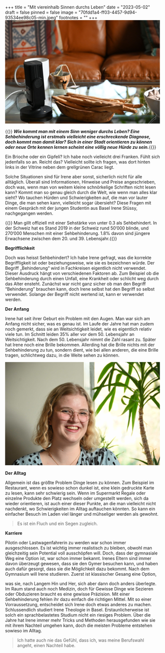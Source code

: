 +++
title = "Mit viereinhalb Sinnen durchs Leben"
date = "2023-05-02"
draft = false
pinned = false
image = "70fdd1a4-ff03-4457-9d94-93534ee98c05-min.jpeg"
footnotes = ""
+++
![Interview Ort](507ab3ec-2e24-48fb-91c7-ce4615d8decf-5.jpeg)

{{<lead>}} ***Wie kommt man mit einem Sinn weniger durchs Leben? Eine Sehbehinderung ist erstmals vielleicht eine erschreckende Diagnose, doch kommt man damit klar? Sich in einer Stadt orientieren zu können oder neue Orte kennen lernen scheint eine völlig neue Hürde zu sein.***{{</lead>}}  

Ein Brioche oder ein Gipfeli? Ich habe noch vielleicht drei Franken. Fühlt sich jedenfalls so an. Reicht das? Vielleicht sollte ich fragen, was dort hinten links in der Vitrine neben dem grellgrünen Carac liegt.

Solche Situationen sind für Irene aber sonst, sicherlich nicht für alle alltäglich. Überall sind Informationen, Hinweise und Preise angeschrieben, doch was, wenn man von weitem kleine schnörkelige Schriften nicht lesen kann? Kommt man so genau gleich durch die Welt, wie wenn man alles klar sieht? Wo tauchen Hürden und Schwierigkeiten auf, die man vor lauter Dinge, die man sehen kann, vielleicht sogar übersieht? Diese Fragen mit einem Gespräch mit der jungen Studentin aus Basel Irene Stüssy, nachgegangen werden.

{{<box>}} Man gillt offiziell mit einer Sehstärke von unter 0.3 als Sehbehindert. In der Schweiz hat es Stand 2019 in der Schweiz rund 50‘000 blinde, und 270‘000 Menschen mit einer Sehbehinderung. 1.8% davon sind jüngere Erwachsene zwischen dem 20. und 39. Lebensjahr.{{</box>}}

**Begrifflichkeit**

Doch was heisst Sehbehindert? Ich habe Irene gefragt, was die korrekte Begriffligkeit ist oder beziehungsweise, wie sie es bezeichnen würde. Der Begriff „Behinderung“ wird  in Fachkreisen eigentlich nicht verwendet. Dieser Ausdruck hängt von verschiedenen Faktoren ab. Zum Beispiel ob die Sehbehinderung durch einen Unfall, eine Krankheit oder schlicht weg durch das Alter ensteht. Zunächst war nicht ganz sicher ob man den Begriff “Behinderung” brauchen kann, doch Irene selbst hat den Begriff so selbst verwendet. Solange der Begriff nicht wertend ist, kann er verwendet werden.

**Der Anfang**

Irene hat seit ihrer Geburt ein Problem mit den Augen. Man war sich am Anfang nicht sicher, was es genau ist. Im Laufe der Jahre hat man zudem noch gemerkt, dass sie an Weitsichtigkeit leidet, wie es eigentlich relativ viele tun. Im Schnitt leiden 35% aller vor dem 50. Lebensjahr an Weitsichtigkeit. Nach dem 50. Lebensjahr nimmt die Zahl rasant zu. Später hat Irene noch eine Brille bekommen. Allerding hat die Brille nichts mit der Sehbehinderung zu tun, sondern dient, wie bei allen anderen, die eine Brille tragen, schlichtweg dazu, in die Weite sehen zu können. 

![Irene (20) im Wohnzimmer](70fdd1a4-ff03-4457-9d94-93534ee98c05-min.jpeg)

**Der Alltag**

Allgemein ist das größte Problem Dinge lesen zu können. Zum Beispiel im Restaurant, wenn es sowieso schon dunkel ist, eine klein gedruckte Karte zu lesen, kann sehr schwierig sein. Wenn im Supermarkt Regale oder einzelne Produkte den Platz wechseln oder umgestellt werden, sich da wieder orientieren, ist auch einer dieser Punkte, an die man vielleicht nicht nachdenkt, wo Schwierigkeiten im Alltag auftauchen könnten. So kann ein einfacher Besuch im Laden viel länger und mühseliger werden als gewohnt.

> Es ist ein Fluch und ein Segen zugleich. 

**Karriere**

Pilotin oder Lastwagenfahrerin zu werden war schon immer ausgeschlossen. Es ist wichtig immer realistisch zu bleiben, obwohl man gleichzeitig sein Potential voll ausschöpfen will. Doch, dass der gymnasiale Weg eine Option ist, war schon immer bekannt. Irenes Eltern sind immer davon überzeugt gewesen, dass sie den Gymer besuchen kann, und haben auch dafür gesorgt, dass sie die Möglichkeit dazu bekommt. Nach dem Gymnasium will Irene studieren. Zuerst ist klassischer Gesang eine Option, 

was sie, nach Langem Hin und Her, sich aber dann doch anders überlegte. Im Raum stand auch noch Medizin, doch für Gewisse Dinge wie Sezieren oder Obduzieren braucht es eine gewisse Präzision. Mit einer Sehbehinderung fehlen ihr dazu einfach die richtigen Mittel. Mit so einer Vorraussetzung, entscheidet sich Irene doch etwas anderes zu machen. Schlussendlich studiert Irene Theologie in Basel. Erstaunlicherweise ist solch ein sprachbelastetes Studium nicht ein riesiges Problem. Über die Jahre hat Irene immer mehr Tricks und Methoden herausgefunden wie sie mit ihrem Nachteil umgehen kann, doch die meisten Probleme entstehen sowieso im Alltag.

> Ich hatte auch nie das Gefühl, dass ich, was meine Berufswahl angeht, einen Nachteil habe.